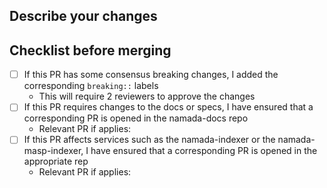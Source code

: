 ## Describe your changes

## Checklist before merging 
- [ ] If this PR has some consensus breaking changes, I added the corresponding `breaking::` labels
    - This will require 2 reviewers to approve the changes
- [ ] If this PR requires changes to the docs or specs, I have ensured that a corresponding PR is opened in the namada-docs repo
    - Relevant PR if applies: 
- [ ] If this PR affects services such as the namada-indexer or the namada-masp-indexer, I have ensured that a corresponding PR is opened in the appropriate rep
    - Relevant PR if applies:
